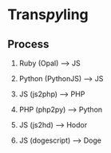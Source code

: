 # Trans*py*ling

## Process
1. Ruby (Opal) --> JS
2. Python (PythonJS) --> JS

3. JS (js2php) --> PHP
4. PHP (php2py) --> Python

5. JS (js2hd) --> Hodor
6. JS (dogescript) --> Doge

